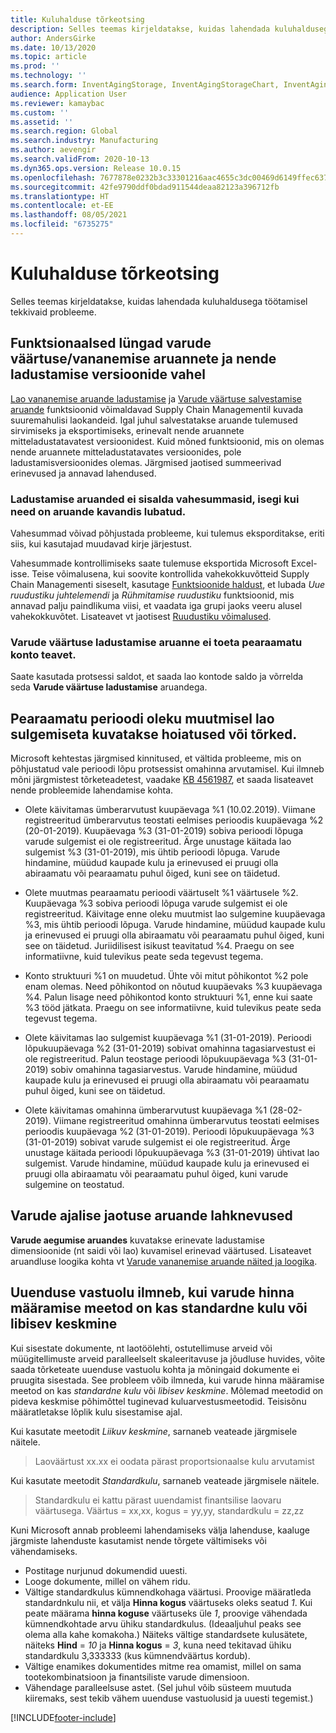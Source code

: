 ```yaml
---
title: Kuluhalduse tõrkeotsing
description: Selles teemas kirjeldatakse, kuidas lahendada kuluhaldusega töötamisel tekkivaid probleeme.
author: AndersGirke
ms.date: 10/13/2020
ms.topic: article
ms.prod: ''
ms.technology: ''
ms.search.form: InventAgingStorage, InventAgingStorageChart, InventAgingStorageDetails, InventValueProcess, InventValueReportSetup, InventClosing
audience: Application User
ms.reviewer: kamaybac
ms.custom: ''
ms.assetid: ''
ms.search.region: Global
ms.search.industry: Manufacturing
ms.author: aevengir
ms.search.validFrom: 2020-10-13
ms.dyn365.ops.version: Release 10.0.15
ms.openlocfilehash: 7677878e0232b3c33301216aac4655c3dc00469d6149ffec637f0118274e5012
ms.sourcegitcommit: 42fe9790ddf0bdad911544deaa82123a396712fb
ms.translationtype: HT
ms.contentlocale: et-EE
ms.lasthandoff: 08/05/2021
ms.locfileid: "6735275"
---
```

# <a name="troubleshoot-cost-management"></a>Kuluhalduse tõrkeotsing

Selles teemas kirjeldatakse, kuidas lahendada kuluhaldusega töötamisel tekkivaid probleeme.

## <a name="functional-gaps-between-the-inventory-valueaging-reports-and-their-storage-versions"></a>Funktsionaalsed lüngad varude väärtuse/vananemise aruannete ja nende ladustamise versioonide vahel

[Lao vananemise aruande ladustamise](inventory-aging-report-storage.md) ja [Varude väärtuse salvestamise aruande](inventory-value-report-storage.md) funktsioonid võimaldavad Supply Chain Managementil kuvada suuremahulisi laokandeid. Igal juhul salvestatakse aruande tulemused sirvimiseks ja eksportimiseks, erinevalt nende aruannete mitteladustatavatest versioonidest. Kuid mõned funktsioonid, mis on olemas nende aruannete mitteladustatavates versioonides, pole ladustamisversioonides olemas. Järgmised jaotised summeerivad erinevused ja annavad lahendused.

### <a name="storage-reports-dont-include-subtotals-even-if-they-are-enabled-in-the-report-layout"></a>Ladustamise aruanded ei sisalda vahesummasid, isegi kui need on aruande kavandis lubatud.

Vahesummad võivad põhjustada probleeme, kui tulemus eksporditakse, eriti siis, kui kasutajad muudavad kirje järjestust.

Vahesummade kontrollimiseks saate tulemuse eksportida Microsoft Excel-isse. Teise võimalusena, kui soovite kontrollida vahekokkuvõtteid Supply Chain Managementi siseselt, kasutage [Funktsioonide haldust](../../fin-ops-core/fin-ops/get-started/feature-management/feature-management-overview.md), et lubada *Uue ruudustiku juhtelemendi* ja *Rühmitamise ruudustiku* funktsioonid, mis annavad palju paindlikuma viisi, et vaadata iga grupi jaoks veeru alusel vahekokkuvõtet. Lisateavet vt jaotisest [Ruudustiku võimalused](../../fin-ops-core/fin-ops/get-started/grid-capabilities.md).

### <a name="inventory-value-storage-report-doesnt-support-ledger-account-information"></a>Varude väärtuse ladustamise aruanne ei toeta pearaamatu konto teavet.

Saate kasutada protsessi saldot, et saada lao kontode saldo ja võrrelda seda **Varude väärtuse ladustamise** aruandega.

## <a name="warnings-or-errors-are-shown-when-changing-a-ledger-period-status-without-closing-inventory"></a>Pearaamatu perioodi oleku muutmisel lao sulgemiseta kuvatakse hoiatused või tõrked.

Microsoft kehtestas järgmised kinnitused, et vältida probleeme, mis on põhjustatud vale perioodi lõpu protsessist omahinna arvutamisel. Kui ilmneb mõni järgmistest tõrketeadetest, vaadake [KB 4561987](https://fix.lcs.dynamics.com/Issue/Details?kb=4561987&bugId=445351&dbType=3&qc=f514f2adcddcddceec43af58c26ae8a9020effdc7cdfe085d9d0deeb8cc7b6a3), et saada lisateavet nende probleemide lahendamise kohta.

- Olete käivitamas ümberarvutust kuupäevaga %1 (10.02.2019). Viimane registreeritud ümberarvutus teostati eelmises perioodis kuupäevaga %2 (20-01-2019). Kuupäevaga %3 (31-01-2019) sobiva perioodi lõpuga varude sulgemist ei ole registreeritud. Ärge unustage käitada lao sulgemist %3 (31-01-2019), mis ühtib perioodi lõpuga. Varude hindamine, müüdud kaupade kulu ja erinevused ei pruugi olla abiraamatu või pearaamatu puhul õiged, kuni see on täidetud.

- Olete muutmas pearaamatu perioodi väärtuselt %1 väärtusele %2. Kuupäevaga %3 sobiva perioodi lõpuga varude sulgemist ei ole registreeritud. Käivitage enne oleku muutmist lao sulgemine kuupäevaga %3, mis ühtib perioodi lõpuga. Varude hindamine, müüdud kaupade kulu ja erinevused ei pruugi olla abiraamatu või pearaamatu puhul õiged, kuni see on täidetud. Juriidilisest isikust teavitatud %4. Praegu on see informatiivne, kuid tulevikus peate seda tegevust tegema.

- Konto struktuuri %1 on muudetud. Ühte või mitut põhikontot %2 pole enam olemas. Need põhikontod on nõutud kuupäevaks %3 kuupäevaga %4. Palun lisage need põhikontod konto struktuuri %1, enne kui saate %3 tööd jätkata. Praegu on see informatiivne, kuid tulevikus peate seda tegevust tegema.

- Olete käivitamas lao sulgemist kuupäevaga %1 (31-01-2019). Perioodi lõpukuupäevaga %2 (31-01-2019) sobivat omahinna tagasiarvestust ei ole registreeritud. Palun teostage perioodi lõpukuupäevaga %3 (31-01-2019) sobiv omahinna tagasiarvestus. Varude hindamine, müüdud kaupade kulu ja erinevused ei pruugi olla abiraamatu või pearaamatu puhul õiged, kuni see on täidetud.

- Olete käivitamas omahinna ümberarvutust kuupäevaga %1 (28-02-2019). Viimane registreeritud omahinna ümberarvutus teostati eelmises perioodis kuupäevaga %2 (31-01-2019). Perioodi lõpukuupäevaga %3 (31-01-2019) sobivat varude sulgemist ei ole registreeritud.
Ärge unustage käitada perioodi lõpukuupäevaga %3 (31-01-2019) ühtivat lao sulgemist. Varude hindamine, müüdud kaupade kulu ja erinevused ei pruugi olla abiraamatu või pearaamatu puhul õiged, kuni varude sulgemine on teostatud.

## <a name="inventory-aging-report-discrepancies"></a>Varude ajalise jaotuse aruande lahknevused

**Varude aegumise aruandes** kuvatakse erinevate ladustamise dimensioonide (nt saidi või lao) kuvamisel erinevad väärtused. Lisateavet aruandluse loogika kohta vt [Varude vananemise aruande näited ja loogika](inventory-aging-report.md).

## <a name="an-update-conflict-occurs-when-the-inventory-valuation-method-is-either-standard-cost-or-moving-average"></a>Uuenduse vastuolu ilmneb, kui varude hinna määramise meetod on kas standardne kulu või libisev keskmine

Kui sisestate dokumente, nt laotöölehti, ostutellimuse arveid või müügitellimuste arveid paralleelselt skaleeritavuse ja jõudluse huvides, võite saada tõrketeate uuenduse vastuolu kohta ja mõningaid dokumente ei pruugita sisestada. See probleem võib ilmneda, kui varude hinna määramise meetod on kas *standardne kulu* või *libisev keskmine*. Mõlemad meetodid on pideva keskmise põhimõttel tuginevad kuluarvestusmeetodid. Teisisõnu määratletakse lõplik kulu sisestamise ajal.

Kui kasutate meetodit *Liikuv keskmine*, sarnaneb veateade järgmisele näitele.

> Laoväärtust xx.xx ei oodata pärast proportsionaalse kulu arvutamist

Kui kasutate meetodit *Standardkulu*, sarnaneb veateade järgmisele näitele.

> Standardkulu ei kattu pärast uuendamist finantsilise laovaru väärtusega. Väärtus = xx,xx, kogus = yy,yy, standardkulu = zz,zz

Kuni Microsoft annab probleemi lahendamiseks välja lahenduse, kaaluge järgmiste lahenduste kasutamist nende tõrgete vältimiseks või vähendamiseks.

- Postitage nurjunud dokumendid uuesti.
- Looge dokumente, millel on vähem ridu.
- Vältige standardkulus kümnendkohaga väärtusi. Proovige määratleda standardnkulu nii, et välja **Hinna kogus** väärtuseks oleks seatud *1*. Kui peate määrama **hinna koguse** väärtuseks üle *1*, proovige vähendada kümnendkohtade arvu ühiku standardkulus. (Ideaaljuhul peaks see olema alla kahe komakoha.) Näiteks vältige standardsete kulusätete, näiteks **Hind** = *10* ja **Hinna kogus** = *3*, kuna need tekitavad ühiku standardkulu 3,333333 (kus kümnendväärtus kordub).
- Vältige enamikes dokumentides mitme rea omamist, millel on sama tootekombinatsioon ja finantsiliste varude dimensioon.
- Vähendage paralleelsuse astet. (Sel juhul võib süsteem muutuda kiiremaks, sest tekib vähem uuenduse vastuolusid ja uuesti tegemist.)


[!INCLUDE[footer-include](../../includes/footer-banner.md)]